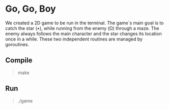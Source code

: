 # Go, Go, Boy

We created a 2D game to be run in the terminal. The game`s main goal is to catch the star (•), while running from the enemy (Ω) through a maze. The enemy always follows the main character and the star changes its location once in a while. These two independent routines are managed by goroutines.

## Compile

> make

## Run

> ./game
